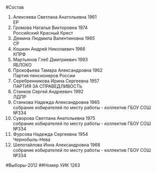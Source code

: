 #Состав
1. Алексеева Светлана Анатольевна 1961   
    ЕР
2. Громова Наталья Викторовна 1974   
    Российский Красный Крест
3. Демина Людмила Валентиновна 1965   
    СР
4. Кошкин Андрей Николаевич 1966   
    КПРФ
5. Мартьянов Глеб Дмитриевич 1993   
    ЯБЛОКО
6. Прокофьева Тамара Александровна 1962   
    Партия пенсионеров России
7. Серебренникова Ирина Сергеевна 1957   
    ПАРТИЯ ЗА СПРАВЕДЛИВОСТЬ
8. Станков Сергей Андреевич 1992   
    ЛДПР
9. Станкова Надежда Александровна 1965   
    собрание избирателей по месту работы - коллектив ГБОУ СОШ №334
10. Суворова Светлана Анатольевна 1975   
    собрание избирателей по месту работы - коллектив ГБОУ СОШ №334
11. Фурсова Надежда Сергеевна 1954   
    Чернобыль-Нева
12. Шепотайлова Инна Александровна 1968   
    собрание избирателей по месту работы - коллектив ГБОУ СОШ №334

#Выборы-2012
##Номер УИК
1263